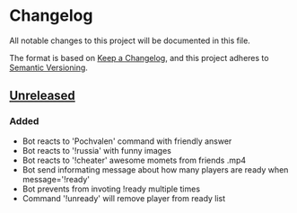 # Changelog
All notable changes to this project will be documented in this file.

The format is based on [Keep a Changelog](https://keepachangelog.com/en/1.0.0/),
and this project adheres to [Semantic Versioning](https://semver.org/spec/v2.0.0.html).

## [Unreleased]
### Added
- Bot reacts to 'Pochvalen' command with friendly answer
- Bot reacts to '!russia' with funny images
- Bot reacts to '!cheater' awesome momets from friends .mp4
- Bot send informating message about how many players are ready when message='!ready'
- Bot prevents from invoting !ready multiple times
- Command '!unready' will remove player from ready list

[Unreleased]: https://github.com/chalankolachtanovity/Bot_ready/tree/master